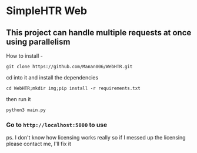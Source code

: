 # SimpleHTR Web

## This project can handle multiple requests at once using parallelism

How to install -

`git clone https://github.com/Manan006/WebHTR.git`

cd into it and install the dependencies

`cd WebHTR;mkdir img;pip install -r requirements.txt`

then run it

`python3 main.py`

### Go to `http://localhost:5000` to use

ps. I don't know how licensing works really so if I messed up the licensing please contact me, I'll fix it
